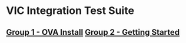 VIC Integration Test Suite
=======


[Group 1 - OVA Install](Group1-OVA-Install/TestCases.md)
[Group 2 - Getting Started](Group2-Getting-Started/TestCases.md)
-
